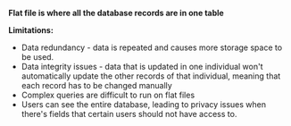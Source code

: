 **Flat file is where all the database records are in one table**

**Limitations:**
- Data redundancy - data is repeated and causes more storage space to be used.
- Data integrity issues - data that is updated in one individual won't automatically update the other records of that individual, meaning that each record has to be changed manually
- Complex queries are difficult to run on flat files
- Users can see the entire database, leading to privacy issues when there's fields that certain users should not have access to.